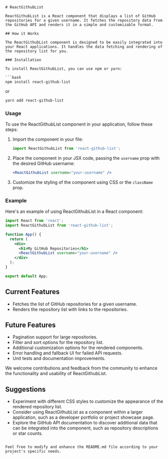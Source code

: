 

```
# ReactGithubList

ReactGithubList is a React component that displays a list of GitHub repositories for a given username. It fetches the repository data from the GitHub API and renders it in a simple and customizable format.

## How it Works

The ReactGithubList component is designed to be easily integrated into your React applications. It handles the data fetching and rendering of the repository list for you.

### Installation

To install ReactGithubList, you can use npm or yarn:

```bash
npm install react-github-list
```

or

```bash
yarn add react-github-list
```

### Usage

To use the ReactGithubList component in your application, follow these steps:

1. Import the component in your file:

   ```jsx
   import ReactGithubList from 'react-github-list';
   ```

2. Place the component in your JSX code, passing the `username` prop with the desired GitHub username:

   ```jsx
   <ReactGithubList username="your-username" />
   ```

3. Customize the styling of the component using CSS or the `className` prop.

### Example

Here's an example of using ReactGithubList in a React component:

```jsx
import React from 'react';
import ReactGithubList from 'react-github-list';

function App() {
  return (
    <div>
      <h1>My GitHub Repositories</h1>
      <ReactGithubList username="your-username" />
    </div>
  );
}

export default App;
```

## Current Features

- Fetches the list of GitHub repositories for a given username.
- Renders the repository list with links to the repositories.

## Future Features

- Pagination support for large repositories.
- Filter and sort options for the repository list.
- Additional customization options for the rendered components.
- Error handling and fallback UI for failed API requests.
- Unit tests and documentation improvements.

We welcome contributions and feedback from the community to enhance the functionality and usability of ReactGithubList.

## Suggestions

- Experiment with different CSS styles to customize the appearance of the rendered repository list.
- Consider using ReactGithubList as a component within a larger application, such as a developer portfolio or project showcase page.
- Explore the GitHub API documentation to discover additional data that can be integrated into the component, such as repository descriptions or star counts.

```

Feel free to modify and enhance the README.md file according to your project's specific needs.
